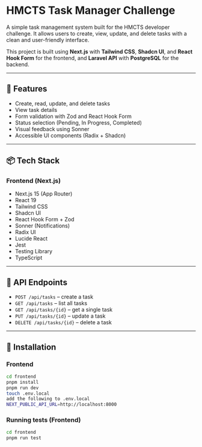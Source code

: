 # HMCTS Task Manager Challenge

A simple task management system built for the HMCTS developer challenge. It allows users to create, view, update, and delete tasks with a clean and user-friendly interface.

This project is built using **Next.js** with **Tailwind CSS**, **Shadcn UI**, and **React Hook Form** for the frontend, and **Laravel API** with **PostgreSQL** for the backend.

---

## 🔧 Features

- Create, read, update, and delete tasks
- View task details
- Form validation with Zod and React Hook Form
- Status selection (Pending, In Progress, Completed)
- Visual feedback using Sonner
- Accessible UI components (Radix + Shadcn)

---

## 📦 Tech Stack

### Frontend (Next.js)

- Next.js 15 (App Router)
- React 19
- Tailwind CSS
- Shadcn UI
- React Hook Form + Zod
- Sonner (Notifications)
- Radix UI
- Lucide React
- Jest
- Testing Library
- TypeScript

---

## 🧪 API Endpoints

- `POST /api/tasks` – create a task
- `GET /api/tasks` – list all tasks
- `GET /api/tasks/{id}` – get a single task
- `PUT /api/tasks/{id}` – update a task
- `DELETE /api/tasks/{id}` – delete a task

---

## 🚀 Installation

### Frontend

```bash
cd frontend
pnpm install
pnpm run dev
touch .env.local
add the following to .env.local
NEXT_PUBLIC_API_URL=http://localhost:8000
```

### Running tests (Frontend)

```bash
cd frontend
pnpm run test
```
